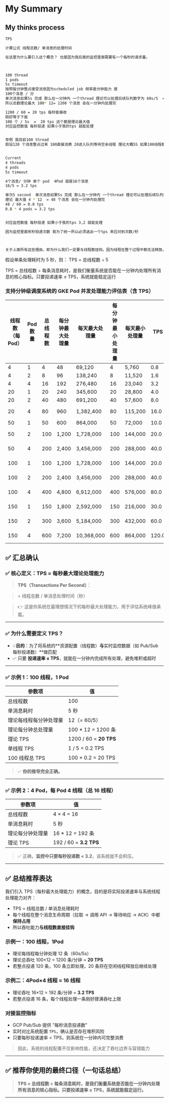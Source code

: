 # My Summary

## My thinks process

```bash
TPS 

计算公式 线程总数/ 单消息的处理时间

在这里为什么要引入这个概念？ 也是因为我后面的监控里面需要有一个每秒的请求量。



100 thread 
1 pods 
5s timeout 
按照每分钟整点接受消息因为scheduled job 频率是分钟能力 是 
100个消息 / 分  
单次消息如果5s 完成 那么在一分钟内 一个thread 理论可以处理后续队列数字为 60s/5  = 12 s 12 个
所以总数理论最大 100* 12= 1200 个消息 会在一分钟内处理完 

1200 / 60 = 20 tps 每秒能接收 
刚好等于下面
100 个 / 5s  =  20 tps 这个都是理论最大值 
对应监控数值 每秒投递 如果小于我的tps 就能处理


举例 我目前100 thread
假设120 个消息整点过来 100直接消费 20进入队列等待空余线程 理论大概5S 如果100线程都处理完 空余线程在分钟内就能接着处理20的这些 队列任务 


Current 
4 threads 
4 pods  
5s timeout 

4个消息/ 分钟 单个 pod  4Pod 就是16个消息
16/5 = 3.2 tps

单次5 second  单次消息如果5s 完成 那么在一分钟内 一个thread 理论可以处理后续队列数字为 60s/5  = 12 s 12 个
理论 最大值 4 * 12  = 48 个消息 会在一分钟内处理完 
48 / 60 = 0.8 tps
0.8 * 4 pods = 3.2 tps 


对应监控数值 每秒投递 如果小于我的tps 3,2 就能处理

因为监控里面🈶秒投递次数 我为了统一所以必须选出一个tps 来应对到次数/秒 



关于上面所有这些理由，即为什么我们一定要与线程数挂钩。因为线程在整个过程中都无法释放。只要有消息进来，我们必须通过线程数接收和处理
```

假设单条处理耗时为 5 秒，则：
TPS = 总线程数 ÷ 5

TPS = 总线程数 ÷ 每条消息耗时，是我们衡量系统是否能在一分钟内处理所有消息的核心指标。只要投递速率 ≤ TPS，系统就能稳定运行

### **支持分钟级调度系统的 GKE Pod 并发处理能力评估表（含 TPS）**

| **线程数（每 Pod）** | **Pod 数量** | **总线程数** | **每分钟最大处理量** | **每天最大处理量** | **每分钟最小处理量** | **每天最小处理量** | **TPS** | **总线程内存占用（MB）** |
| -------------------- | ------------ | ------------ | -------------------- | ------------------ | -------------------- | ------------------ | ------- | ------------------------ |
| 4                    | 1            | 4            | 48                   | 69,120             | 4                    | 5,760              | 0.8     | 6 MB                     |
| 4                    | 2            | 8            | 96                   | 138,240            | 8                    | 11,520             | 1.6     | 12 MB                    |
| 4                    | 4            | 16           | 192                  | 276,480            | 16                   | 23,040             | 3.2     | 24 MB                    |
| 20                   | 1            | 20           | 240                  | 345,600            | 20                   | 28,800             | 4.0     | 30 MB                    |
| 20                   | 2            | 40           | 480                  | 691,200            | 40                   | 57,600             | 8.0     | 60 MB                    |
| 20                   | 4            | 80           | 960                  | 1,382,400          | 80                   | 115,200            | 16.0    | 120 MB                   |
| 50                   | 1            | 50           | 600                  | 864,000            | 50                   | 72,000             | 10.0    | 75 MB                    |
| 50                   | 2            | 100          | 1,200                | 1,728,000          | 100                  | 144,000            | 20.0    | 150 MB                   |
| 50                   | 4            | 200          | 2,400                | 3,456,000          | 200                  | 288,000            | 40.0    | 300 MB                   |
| 100                  | 1            | 100          | 1,200                | 1,728,000          | 100                  | 144,000            | 20.0    | 150 MB                   |
| 100                  | 2            | 200          | 2,400                | 3,456,000          | 200                  | 288,000            | 40.0    | 300 MB                   |
| 100                  | 4            | 400          | 4,800                | 6,912,000          | 400                  | 576,000            | 80.0    | 600 MB                   |
| 150                  | 1            | 150          | 1,800                | 2,592,000          | 150                  | 216,000            | 30.0    | 225 MB                   |
| 150                  | 2            | 300          | 3,600                | 5,184,000          | 300                  | 432,000            | 60.0    | 450 MB                   |
| 150                  | 4            | 600          | 7,200                | 10,368,000         | 600                  | 864,000            | 120.0   | 900 MB                   |

## **✅ 汇总确认**

### **✅ 核心定义：TPS = 每秒最大理论处理能力**

> **TPS（Transactions Per Second）**：

> = 线程总数 / 单消息处理时间（秒）

> 👉 这是你系统在最理想情况下的每秒最大处理能力，用于评估系统峰值承载。

---

### **✅ 为什么需要定义 TPS？**

- 💡**目的**：为了将系统的**资源配置（线程数）**与**实时监控数据（如 Pub/Sub 每秒投递数）**做匹配
- ✅ 只要 **投递速率 ≤ TPS**，就能在一分钟内完成所有处理，避免堆积或超时

---

### **✅ 示例 1：100 线程，1 Pod**

| **参数项**             | **值**                 |
| ---------------------- | ---------------------- |
| 总线程数               | 100                    |
| 单消息耗时             | 5 秒                   |
| 理论每线程每分钟处理量 | 12（= 60/5）           |
| 理论每分钟总处理量     | 100 \* 12 = 1200 条    |
| 理论 TPS               | 1200 / 60 = **20 TPS** |
| 单线程 TPS             | 1 / 5 = 0.2 TPS        |
| 100 线程总 TPS         | 100 × 0.2 = 20 TPS     |

> ✅ **你的推导完全正确。**

---

### **✅ 示例 2：4 Pod，每 Pod 4 线程（总 16 线程）**

| **参数项**       | **值**                 |
| ---------------- | ---------------------- |
| 总线程数         | 4 × 4 = 16             |
| 单消息耗时       | 5 秒                   |
| 理论每分钟处理量 | 16 \* 12 = 192 条      |
| 理论 TPS         | 192 / 60 = **3.2 TPS** |

> ✅ 正确，**监控中只要每秒投递数 < 3.2**，该系统就不会积压。

---

## **✅ 总结推荐表达**

我们引入 TPS（每秒最大处理能力）的概念，目的是将实际投递速率与系统线程处理能力对齐：

- TPS = 线程总数 / 单消息处理耗时
- 每个线程在整个消息生命周期（拉取 → 调用 API → 等待响应 → ACK）中都**保持占用**
- 所以吞吐能力**与线程数直接挂钩**

### 示例一：100 线程，1Pod

- 理论每线程每分钟处理 12 条（60s/5s）
- 理论总吞吐 100×12 = 1200 条/分钟 = **20 TPS**
- 若整点投递 120 条，100 条立即处理，20 条将在空闲线程释放后继续处理

### 示例二：4Pod×4 线程 = 16 线程

- 理论吞吐 16×12 = 192 条/分钟 = **3.2 TPS**
- 若整点投递 16 条，每个线程处理一条刚好撑满吞吐上限

### 对接监控指标

- GCP Pub/Sub 提供 "每秒消息投递数"
- 实时对比系统配置 `TPS`，确认是否存在堆积风险
- 只要每秒投递速率 < TPS，则系统在一分钟内可完整消费

> 因此，系统的线程配置不仅影响性能，还决定了吞吐边界与容错能力

---

## **✅ 推荐你使用的最终口径（一句话总结）**

> **TPS = 总线程数 ÷ 每条消息耗时，是我们衡量系统是否能在一分钟内处理所有消息的核心指标。只要投递速率 ≤ TPS，系统就能稳定运行。**

---
